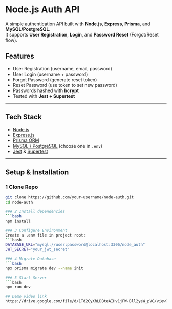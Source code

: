# Node.js Auth API

A simple authentication API built with **Node.js**, **Express**, **Prisma**, and **MySQL/PostgreSQL**.  
It supports **User Registration**, **Login**, and **Password Reset** (Forgot/Reset flow).  

## Features
- User Registration (username, email, password)
- User Login (username + password)
- Forgot Password (generate reset token)
- Reset Password (use token to set new password)
- Passwords hashed with **bcrypt**
- Tested with **Jest + Supertest**

---

## Tech Stack
- [Node.js](https://nodejs.org/)
- [Express.js](https://expressjs.com/)
- [Prisma ORM](https://www.prisma.io/)
- [MySQL / PostgreSQL](https://www.mysql.com/) (choose one in `.env`)
- [Jest](https://jestjs.io/) & [Supertest](https://github.com/ladjs/supertest)

---

## Setup & Installation

### 1 Clone Repo
```bash
git clone https://github.com/your-username/node-auth.git
cd node-auth

### 2 Install dependencies
```bash
npm install

### 3 Configure Environment
Create a .env file in project root:
```bash
DATABASE_URL="mysql://user:password@localhost:3306/node_auth"
JWT_SECRET="your_jwt_secret"

### 4 Migrate Database
```bash
npx prisma migrate dev --name init

### 5 Start Server
```bash
npm run dev

## Demo video link
https://drive.google.com/file/d/1Td2CyXhLDBteAIHv1jFW-Bll2yeW_pVG/view?usp=sharing
